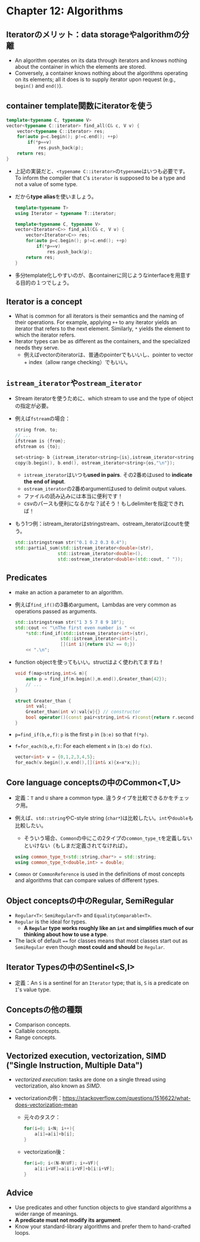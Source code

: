 # Chapter 12: Algorithms

## Iteratorのメリット：data storageやalgorithmの分離

- An algorithm operates on its data through iterators and knows nothing about the container in which the elements are stored.
- Conversely, a container knows nothing about the algorithms operating on its elements; all it does is to supply iterator upon request (e.g., `begin()` and `end()`).

## container template関数にiteratorを使う

```c++
template<typename C, typename V>
vector<typename C::iterator> find_all(C& c, V v) {
    vector<typename C::iterator> res;
    for(auto p=c.begin(); p!=c.end(); ++p)
        if(*p==v)
            res.push_back(p);
    return res;
}
```

- 上記の実装だと、`<typename C::iterator>`の`typename`はいつも必要です。To inform the compiler that `C`'s `iterator` is supposed to be a type and not a value of some type.

- だから**type alias**を使いましょう。

  ```c++
  template<typename T>
  using Iterator = typename T::iterator;
  
  template<typename C, typename V>
  vector<Iterator<C>> find_all(C& c, V v) {
      vector<Iterator<C>> res;
      for(auto p=c.begin(); p!=c.end(); ++p)
          if(*p==v)
              res.push_back(p);
      return res;
  }
  ```

- 多分template化しやすいのが、各containerに同じようなinterfaceを用意する目的の１つでしょう。

## Iterator is a concept

- What is common for all iterators is their semantics and the naming of their operations. For example, applying `++` to any iterator yields an iterator that refers to the next element. Similarly, `*` yields the element to which the iterator refers.
- Iterator types can be as different as the containers, and the specialized needs they serve.
  - 例えばvectorのiteratorは、普通のpointerでもいいし、pointer to vector + index（allow range checking）でもいい。

## `istream_iterator`や`ostream_iterator`

- Stream iteratorを使うために、which stream to use and the type of objectの指定が必要。

- 例えば`fstream`の場合：

  ```c++
  string from, to;
  // ...
  ifstream is {from};
  ofstream os {to};
  
  set<string> b {istream_iterator<string>{is},istream_iterator<string>{}};
  copy(b.begin(), b.end(), ostream_iterator<string>{os,"\n"});
  ```
  - `istream_iterator`はいつも**used in pairs**. その2番めはused to **indicate the end of input**.
  - `ostream_iterator`の2番めargumentはused to delimit output values.
  - ファイルの読み込みには本当に便利です！
  - csvのパースも便利になるかな？試そう！もしdelimiterを指定できれば！

- もう1つ例：istream_iteratorはstringstream、ostream_iteratorはcoutを使う。

  ```c++
  std::istringstream str("0.1 0.2 0.3 0.4");
  std::partial_sum(std::istream_iterator<double>(str),
                  std::istream_iterator<double>(),
                  std::ostream_iterator<double>(std::cout, " "));
  ```

## Predicates

- make an action a parameter to an algorithm.

- 例えば`find_if()`の3番めargument。Lambdas are very common as operations passed as arguments. 

  ```c++
  std::istringstream str("1 3 5 7 8 9 10");
  std::cout << "\nThe first even number is " <<
      *std::find_if(std::istream_iterator<int>(str),
                   std::istream_iterator<int>(),
                   [](int i){return i%2 == 0;})
      << ".\n";
  ```

- function objectを使ってもいい。structはよく使われてますね！

  ```c++
  void f(map<string,int>& m){
      auto p = find_if(m.begin(),m.end(),Greater_than{42});
      // ...
  }
  
  struct Greater_than {
      int val;
      Greater_than(int v):val{v}{} // constructor
      bool operator()(const pair<string,int>& r)const{return r.second>val;}
  }
  ```

- `p=find_if(b,e,f)`: `p` is the first `p` in `[b:e)` so that `f(*p)`.

- `f=for_each(b,e,f)`: For each element `x` in `[b:e)` do `f(x)`.

  ```c++
  vector<int> v = {0,1,2,3,4,5};
  for_each(v.begin(),v.end(),[](int& x){x=x*x;});
  ```

## Core language conceptsの中のCommon<T,U>

- 定義：`T` and `U` share a common type. 違うタイプを比較できるかをチェック用。

- 例えば、`std::string`やC-style string (`char*`)は比較したい。`int`や`double`も比較したい。

  - そういう場合、`Common`の中にこの2タイプの`common_type_t`を定義しないといけない（もしまだ定義されてなければ）。

  ```c++
  using common_type_t<std::string,char*> = std::string;
  using common_type_t<double,int> = double;
  ```

- `Common` or `CommonReference` is used in the definitions of most concepts and algorithms that can compare values of different types.

## Object conceptsの中のRegular<T>, SemiRegular<T>

- `Regular<T>`: `SemiRegular<T>` and `EqualityComparable<T>`.
- `Regular` is the ideal for types.
  - **A `Regular` type works roughly like an `int` and simplifies much of our thinking about how to use a type**.
- The lack of default `==` for classes means that most classes start out as `SemiRegular` even though **most could and should** be `Regular`.

## Iterator Typesの中のSentinel<S,I>

- 定義：An `S` is a sentinel for an `Iterator` type; that is, `S` is a predicate on `I`'s value type.

## Conceptsの他の種類

- Comparison concepts.
- Callable concepts.
- Range concepts.

## Vectorized execution, vectorization, SIMD ("Single Instruction, Multiple Data")

- *vectorized execution*: tasks are done on a single thread using vectorization, also known as *SIMD*.

- vectorizationの例：https://stackoverflow.com/questions/1516622/what-does-vectorization-mean

  - 元々のタスク：

    ```c++
    for(i=0; i<N; i++){
        a[i]=a[i]+b[i];
    }
    ```

  - vectorization後：

    ```c++
    for(i=0; i<(N-N%VF); i+=VF){
        a[i:i+VF]=a[i:i+VF]+b[i:i+VF];
    }
    ```

## Advice

- Use predicates and other function objects to give standard algorithms a wider range of meanings.
- **A predicate must not modify its argument**.
- Know your standard-library algorithms and prefer them to hand-crafted loops.